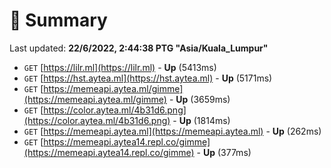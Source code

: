 # 📖 Summary
Last updated: **22/6/2022, 2:44:38 PTG "Asia/Kuala_Lumpur"**

- `GET` [https://lilr.ml](https://lilr.ml) - **Up** (5413ms)
- `GET` [https://hst.aytea.ml](https://hst.aytea.ml) - **Up** (5171ms)
- `GET` [https://memeapi.aytea.ml/gimme](https://memeapi.aytea.ml/gimme) - **Up** (3659ms)
- `GET` [https://color.aytea.ml/4b31d6.png](https://color.aytea.ml/4b31d6.png) - **Up** (1814ms)
- `GET` [https://memeapi.aytea.ml](https://memeapi.aytea.ml) - **Up** (262ms)
- `GET` [https://memeapi.aytea14.repl.co/gimme](https://memeapi.aytea14.repl.co/gimme) - **Up** (377ms)
